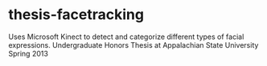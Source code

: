thesis-facetracking
===================

Uses Microsoft Kinect to detect and categorize different types of facial  expressions. Undergraduate Honors Thesis at Appalachian State University Spring 2013